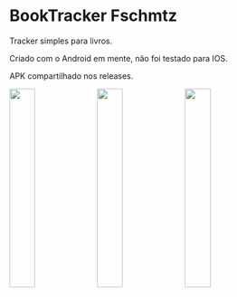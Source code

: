 # BookTracker Fschmtz

Tracker simples para livros.

Criado com o Android em mente, não foi testado para IOS.

APK compartilhado nos releases.
<br>

<img src="https://user-images.githubusercontent.com/21291813/116483780-23720800-a85e-11eb-8fdb-617c2fb40060.png" width="30%"></img> <img src="https://user-images.githubusercontent.com/21291813/116483784-253bcb80-a85e-11eb-9304-9e9ae2728d1f.png" width="30%"></img> <img src="https://user-images.githubusercontent.com/21291813/116483790-27058f00-a85e-11eb-9a41-d80af67dc05a.png" width="30%"></img>  
